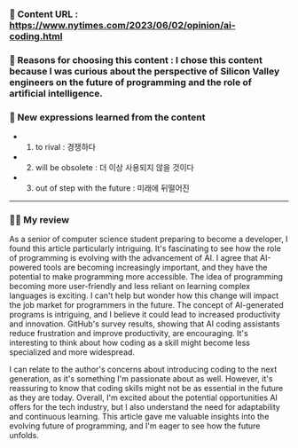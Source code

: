 ### 📍 Content URL : https://www.nytimes.com/2023/06/02/opinion/ai-coding.html

### 💭 Reasons for choosing this content : I chose this content because I was curious about the perspective of Silicon Valley engineers on the future of programming and the role of artificial intelligence.

### 🌟 New expressions learned from the content

- 1. to rival : 경쟁하다
- 2. will be obsolete : 더 이상 사용되지 않을 것이다
- 3. out of step with the future : 미래에 뒤떨어진

---

### 🙋‍♀️ My review

As a senior of computer science student preparing to become a developer, I found this article particularly intriguing. It's fascinating to see how the role of programming is evolving with the advancement of AI. I agree that AI-powered tools are becoming increasingly important, and they have the potential to make programming more accessible. The idea of programming becoming more user-friendly and less reliant on learning complex languages is exciting. I can't help but wonder how this change will impact the job market for programmers in the future. The concept of AI-generated programs is intriguing, and I believe it could lead to increased productivity and innovation. GitHub's survey results, showing that AI coding assistants reduce frustration and improve productivity, are encouraging. It's interesting to think about how coding as a skill might become less specialized and more widespread. 

I can relate to the author's concerns about introducing coding to the next generation, as it's something I'm passionate about as well. However, it's reassuring to know that coding skills might not be as essential in the future as they are today. Overall, I'm excited about the potential opportunities AI offers for the tech industry, but I also understand the need for adaptability and continuous learning. This article gave me valuable insights into the evolving future of programming, and I'm eager to see how the future unfolds.
